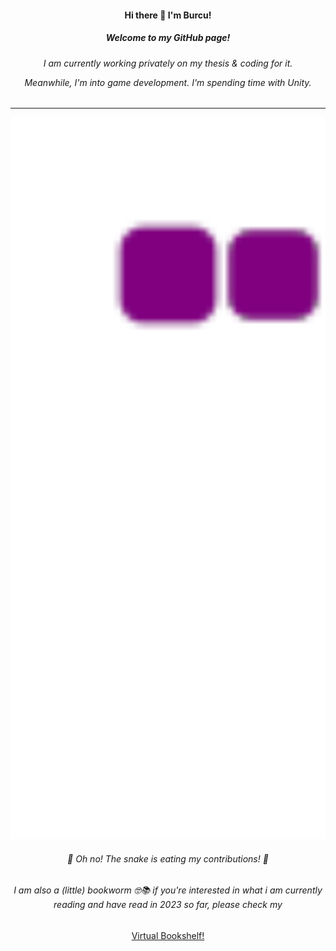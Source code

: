 <div align="center">
<h4>Hi there 👋 I'm Burcu! </h4>
  <h5>Welcome to my GitHub page! </h5>
  <h6> <p> I am currently working privately on my thesis & coding for it.
    <p> Meanwhile, I'm into game development. I'm spending time with Unity. </h6>
</div>

<!--
**burcia1711/burcia1711** is a ✨ _special_ ✨ repository because its `README.md` (this file) appears on your GitHub profile.

Here are some ideas to get you started:


- 🌱 I’m currently learning ...
- 👯 I’m looking to collaborate on ...
- 🤔 I’m looking for help with ...
- 🔭 I’m currently working on ...
- 💬 Ask me about ...
- 📫 How to reach me: ...
- 😄 Pronouns: ...
- ⚡ Fun fact: ...

-->
-----------------
<div align="center">
  <img alt="snake eating my contribution" src="https://github.com/burcia1711/burcia1711/blob/output/github-contribution-grid-snake.gif" width="800">
   <h6>🐍 Oh no! The snake is eating my contributions! 🐍</h6>
</div>

<div align="center">

  <h6>I am also a (little) bookworm 🤓📚 if you're interested in what i am currently reading and have read in 2023 so far, please check my </h6>
  
 [Virtual Bookshelf!](https://burcia1711.github.io/virtual-bookshelf/)
 
 </div>
 
 
